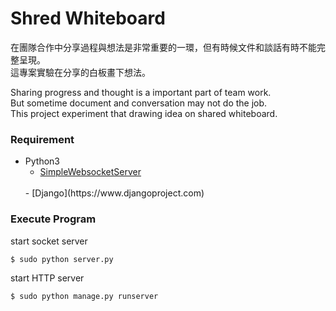 # Shred Whiteboard
在團隊合作中分享過程與想法是非常重要的一環，但有時候文件和談話有時不能完整呈現。<br>
這專案實驗在分享的白板畫下想法。

Sharing progress and thought is a important part of team work. <br>
But sometime document and conversation may not do the job. <br>
This project experiment that drawing idea on shared whiteboard.

### Requirement
- Python3
    - [SimpleWebsocketServer](https://github.com/dpallot/simple-websocket-server)
    <br>
    - [Django](https://www.djangoproject.com)

### Execute Program
start socket server

```
$ sudo python server.py
```

start HTTP server

```
$ sudo python manage.py runserver
```